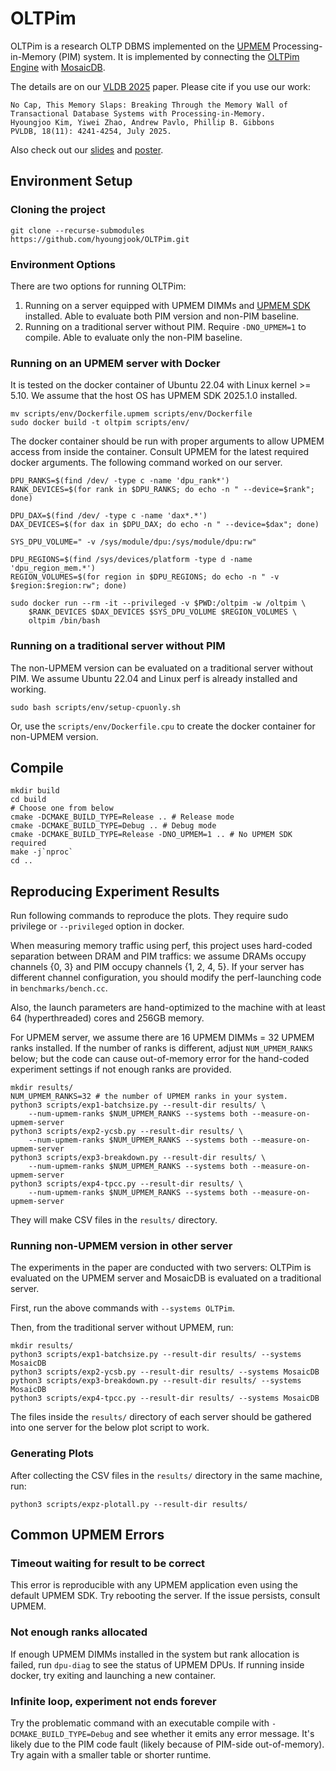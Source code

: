# OLTPim

OLTPim is a research OLTP DBMS implemented on the [UPMEM](https://www.upmem.com/) Processing-in-Memory (PIM) system.
It is implemented by connecting the [OLTPim Engine](https://github.com/hyoungjook/oltpim-engine) with [MosaicDB](https://github.com/sfu-dis/mosaicdb).

The details are on our [VLDB 2025](https://www.vldb.org/pvldb/vol18/p4241-kim.pdf) paper. Please cite if you use our work:
```
No Cap, This Memory Slaps: Breaking Through the Memory Wall of Transactional Database Systems with Processing-in-Memory. 
Hyoungjoo Kim, Yiwei Zhao, Andrew Pavlo, Phillip B. Gibbons 
PVLDB, 18(11): 4241-4254, July 2025.
```
Also check out our [slides](pdfs/slides.pdf) and [poster](pdfs/poster.pdf).

## Environment Setup

### Cloning the project
```shell
git clone --recurse-submodules https://github.com/hyoungjook/OLTPim.git
```

### Environment Options
There are two options for running OLTPim:
1. Running on a server equipped with UPMEM DIMMs and [UPMEM SDK](https://sdk.upmem.com) installed. Able to evaluate both PIM version and non-PIM baseline.
2. Running on a traditional server without PIM. Require `-DNO_UPMEM=1` to compile. Able to evaluate only the non-PIM baseline.

### Running on an UPMEM server with Docker
It is tested on the docker container of Ubuntu 22.04 with Linux kernel >= 5.10.
We assume that the host OS has UPMEM SDK 2025.1.0 installed.
```shell
mv scripts/env/Dockerfile.upmem scripts/env/Dockerfile
sudo docker build -t oltpim scripts/env/
```

The docker container should be run with proper arguments to allow UPMEM access from inside the container.
Consult UPMEM for the latest required docker arguments.
The following command worked on our server.
```shell
DPU_RANKS=$(find /dev/ -type c -name 'dpu_rank*')
RANK_DEVICES=$(for rank in $DPU_RANKS; do echo -n " --device=$rank"; done)

DPU_DAX=$(find /dev/ -type c -name 'dax*.*')
DAX_DEVICES=$(for dax in $DPU_DAX; do echo -n " --device=$dax"; done)

SYS_DPU_VOLUME=" -v /sys/module/dpu:/sys/module/dpu:rw"

DPU_REGIONS=$(find /sys/devices/platform -type d -name 'dpu_region_mem.*')
REGION_VOLUMES=$(for region in $DPU_REGIONS; do echo -n " -v $region:$region:rw"; done)

sudo docker run --rm -it --privileged -v $PWD:/oltpim -w /oltpim \
    $RANK_DEVICES $DAX_DEVICES $SYS_DPU_VOLUME $REGION_VOLUMES \
    oltpim /bin/bash 
```

### Running on a traditional server without PIM
The non-UPMEM version can be evaluated on a traditional server without PIM.
We assume Ubuntu 22.04 and Linux perf is already installed and working.
```shell
sudo bash scripts/env/setup-cpuonly.sh
```

Or, use the `scripts/env/Dockerfile.cpu` to create the docker container for non-UPMEM version.

## Compile

```shell
mkdir build
cd build
# Choose one from below
cmake -DCMAKE_BUILD_TYPE=Release .. # Release mode
cmake -DCMAKE_BUILD_TYPE=Debug .. # Debug mode
cmake -DCMAKE_BUILD_TYPE=Release -DNO_UPMEM=1 .. # No UPMEM SDK required
make -j`nproc`
cd ..
```

## Reproducing Experiment Results

Run following commands to reproduce the plots. They require sudo privilege or `--privileged` option in docker.

When measuring memory traffic using perf, this project uses hard-coded separation
between DRAM and PIM traffics: we assume DRAMs occupy channels {0, 3} and PIM occupy channels {1, 2, 4, 5}.
If your server has different channel configuration, you should modify the perf-launching code in `benchmarks/bench.cc`.

Also, the launch parameters are hand-optimized to the machine with at least 64 (hyperthreaded) cores and 256GB memory.

For UPMEM server, we assume there are 16 UPMEM DIMMs = 32 UPMEM ranks installed.
If the number of ranks is different, adjust `NUM_UPMEM_RANKS` below; but the code can cause out-of-memory error for the hand-coded experiment settings if not enough ranks are provided.

```shell
mkdir results/
NUM_UPMEM_RANKS=32 # the number of UPMEM ranks in your system.
python3 scripts/exp1-batchsize.py --result-dir results/ \
    --num-upmem-ranks $NUM_UPMEM_RANKS --systems both --measure-on-upmem-server
python3 scripts/exp2-ycsb.py --result-dir results/ \
    --num-upmem-ranks $NUM_UPMEM_RANKS --systems both --measure-on-upmem-server
python3 scripts/exp3-breakdown.py --result-dir results/ \
    --num-upmem-ranks $NUM_UPMEM_RANKS --systems both --measure-on-upmem-server
python3 scripts/exp4-tpcc.py --result-dir results/ \
    --num-upmem-ranks $NUM_UPMEM_RANKS --systems both --measure-on-upmem-server
```

They will make CSV files in the `results/` directory.

### Running non-UPMEM version in other server

The experiments in the paper are conducted with two servers: OLTPim is evaluated on the UPMEM server and MosaicDB is evaluated on a traditional server.

First, run the above commands with `--systems OLTPim`.

Then, from the traditional server without UPMEM, run:

```shell
mkdir results/
python3 scripts/exp1-batchsize.py --result-dir results/ --systems MosaicDB
python3 scripts/exp2-ycsb.py --result-dir results/ --systems MosaicDB
python3 scripts/exp3-breakdown.py --result-dir results/ --systems MosaicDB
python3 scripts/exp4-tpcc.py --result-dir results/ --systems MosaicDB
```

The files inside the `results/` directory of each server should be gathered into one server for the below plot script to work.

### Generating Plots

After collecting the CSV files in the `results/` directory in the same machine, run:

```shell
python3 scripts/expz-plotall.py --result-dir results/
```

## Common UPMEM Errors

### Timeout waiting for result to be correct

This error is reproducible with any UPMEM application even using the default UPMEM SDK.
Try rebooting the server. If the issue persists, consult UPMEM.

### Not enough ranks allocated

If enough UPMEM DIMMs installed in the system but rank allocation is failed, run `dpu-diag` to see the status of UPMEM DPUs.
If running inside docker, try exiting and launching a new container.

### Infinite loop, experiment not ends forever

Try the problematic command with an executable compile with `-DCMAKE_BUILD_TYPE=Debug` and see whether it emits any error message.
It's likely due to the PIM code fault (likely because of PIM-side out-of-memory).
Try again with a smaller table or shorter runtime.
